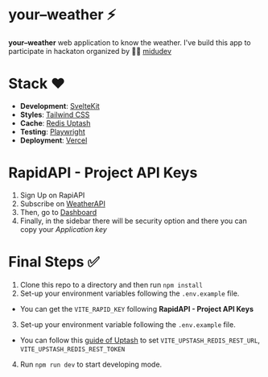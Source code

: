 # your–weather ⚡️

**your–weather** web application to know the weather.
I've build this app to participate in hackaton organized by 👨‍💻 [midudev](https://twitch.tv/midudev) 

# Stack ❤️

- **Development**: [SvelteKit](https://kit.svelte.dev/)
- **Styles**: [Tailwind CSS](https://tailwindcss.com/)
- **Cache**: [Redis Uptash](https://upstash.com/)
- **Testing**: [Playwright](https://playwright.dev/)
- **Deployment**: [Vercel](https://vercel.com)

# RapidAPI - Project API Keys

1. Sign Up on RapiAPI
2. Subscribe on [WeatherAPI](https://rapidapi.com/weatherapi/api/weatherapi-com/)
3. Then, go to [Dashboard](https://rapidapi.com/developer/dashboard)
4. Finally, in the sidebar there will be security option and there you can copy your *Application key*

# Final Steps ✅

1. Clone this repo to a directory and then run `npm install`
2. Set-up your environment variables following the `.env.example` file.
  - You can get the `VITE_RAPID_KEY` following **RapidAPI - Project API Keys**
3. Set-up your environment variable following the `.env.example` file. 
  - You can follow this [guide of Uptash](https://docs.upstash.com/redis/account/developerapi) to set `VITE_UPSTASH_REDIS_REST_URL`, `VITE_UPSTASH_REDIS_REST_TOKEN`
4. Run `npm run dev` to start developing mode.
